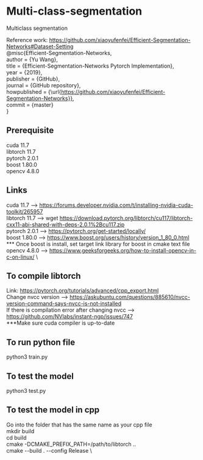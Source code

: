 # Multi-class-segmentation
Multiclass segmentation 

Reference work: https://github.com/xiaoyufenfei/Efficient-Segmentation-Networks#Dataset-Setting \
@misc{Efficient-Segmentation-Networks, \
  author = {Yu Wang},\
  title = {Efficient-Segmentation-Networks Pytorch Implementation}, \
  year = {2019}, \
  publisher = {GitHub}, \
  journal = {GitHub repository}, \
  howpublished = {\url{https://github.com/xiaoyufenfei/Efficient-Segmentation-Networks}}, \
  commit = {master} \
}

## Prerequisite
cuda 11.7\
libtorch 11.7\
pytorch 2.0.1\
boost 1.80.0 \
opencv 4.8.0

## Links
cuda 11.7 --> https://forums.developer.nvidia.com/t/installing-nvidia-cuda-toolkit/265957 \
libtorch 11.7 --> wget https://download.pytorch.org/libtorch/cu117/libtorch-cxx11-abi-shared-with-deps-2.0.1%2Bcu117.zip \
pytorch 2.0.1 --> https://pytorch.org/get-started/locally/ \
boost 1.80.0 --> https://www.boost.org/users/history/version_1_80_0.html \
*** Once boost is install, set target link library for boost in cmake text file \
opencv 4.8.0 --> https://www.geeksforgeeks.org/how-to-install-opencv-in-c-on-linux/ \

## To compile libtorch

Link: https://pytorch.org/tutorials/advanced/cpp_export.html \
Change nvcc version --> https://askubuntu.com/questions/885610/nvcc-version-command-says-nvcc-is-not-installed \
If there is compilation error after changing nvcc --> https://github.com/NVlabs/instant-ngp/issues/747 \
***Make sure cuda compiler is up-to-date 


## To run python file
python3 train.py

## To test the model
python3 test.py

## To test the model in cpp
Go into the folder that has the same name as your cpp file \
mkdir build \
cd build \
cmake -DCMAKE_PREFIX_PATH=/path/to/libtorch .. \
cmake --build . --config Release \



